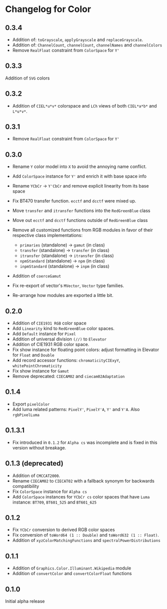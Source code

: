 # Changelog for Color

## 0.3.4

* Addition of: `toGrayscale`, `applyGrayscale` and `replaceGrayscale`.
* Addition of: `ChannelCount`, `channelCount`, `channelNames` and `channelColors`
* Remove `RealFloat` constraint from `ColorSpace` for `Y'`

## 0.3.3

Addition of `SVG` colors

## 0.3.2

* Addition of `CIEL*u*v*` colorspace and `LCh` views of both `CIEL*a*b*` and `L*u*v*`.

## 0.3.1

* Remove `RealFloat` constraint from `ColorSpace` for `Y'`

## 0.3.0

* Rename `Y` color model into `X` to avoid the annoying name conflict.
* Add `ColorSpace` instance for `Y'` and enrich it with base space info
* Rename `YCbCr` -> `Y'CbCr` and remove explicit linearity from its base space
* Fix BT470 transfer function. `ecctf` and `dcctf` were mixed up.
* Move `transfer` and `itransfer` functions into the `RedGreenBlue` class
* Move out `ecctf` and `dcctf` functions outside of `RedGreenBlue` class
* Remove all customized functions from RGB modules in favor of their respective class
  implementations:

  * `primaries` (standalone) -> `gamut` (in class)
  * `transfer` (standalone) -> `transfer` (in class)
  * `itransfer` (standalone) -> `itransfer` (in class)
  * `npmStandard` (standalone) -> `npm` (in class)
  * `inpmStandard` (standalone) -> `inpm` (in class)

* Addition of `coerceGamut`
* Fix re-export of vector's `MVector`, `Vector` type families.
* Re-arrange how modules are exported a little bit.

## 0.2.0

* Addition of `CIE1931 RGB` color space
* Add `Linearity` kind to `RedGreenBlue` color spaces.
* Add `Default` instance for `Pixel`
* Addition of universal division `(//)` to `Elevator`
* Addition of CIE1931 RGB color space.
* Fix show instance for floating point colors: adjust formatting in Elevator for `Float` and `Double`
* Add record accessor functions: `chromaticityCIExyY`, `whitePointChromaticity`
* Fix show instance for `Gamut`
* Remove deprecated: `CIECAM02` and `ciecam02Adaptation`

## 0.1.4

* Export `pixelColor`
* Add luma related patterns: `PixelY'`, `PixelY'A`, `Y'` and `Y'A`. Also `rgbPixelLuma`

## 0.1.3.1

* Fix introduced in `0.1.2` for `Alpha cs` was incomplete and is fixed in this version
  without breakage.

## 0.1.3 (deprecated)

* Addition of `CMCCAT2000`.
* Rename `CIECAM02` to `CIECAT02` with a fallback synonym for backwards compatibility
* Fix `ColorSpace` instance for `Alpha cs`
* Add `ColorSpace` instances for `YCbCr cs` color spaces that have `Luma` instance:
  `BT709`, `BT601_525` and `BT601_625`

## 0.1.2

* Fix `YCbCr` conversion to derived RGB color spaces
* Fix conversion of `toWord64 (1 :: Double)` and `toWord632 (1 :: Float)`.
* Addition of `xyzColorMatchingFunctions` and `spectralPowerDistributions`

## 0.1.1

* Addition of `Graphics.Color.Illuminant.Wikipedia` module
* Addition of `convertColor` and `convertColorFloat` functions

## 0.1.0

Initial alpha release
